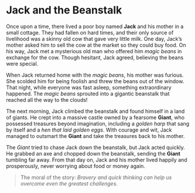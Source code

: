 # Jack and the Beanstalk

Once upon a time, there lived a poor boy named **Jack** and his mother in a small cottage. They had fallen on hard times, and their only source of livelihood was a skinny old cow that gave very little milk. One day, Jack’s mother asked him to sell the cow at the market so they could buy food. On his way, Jack met a mysterious old man who offered him *magic beans* in exchange for the cow. Though hesitant, Jack agreed, believing the beans were special.

When Jack returned home with the *magic beans*, his mother was furious. She scolded him for being foolish and threw the beans out of the window. That night, while everyone was fast asleep, something extraordinary happened. The *magic beans* sprouted into a gigantic beanstalk that reached all the way to the clouds!

The next morning, Jack climbed the beanstalk and found himself in a land of giants. He crept into a massive castle owned by a fearsome **Giant**, who possessed treasures beyond imagination, including a *golden harp* that sang by itself and a *hen that laid golden eggs*. With courage and wit, Jack managed to outsmart the **Giant** and take the treasures back to his mother.

The *Giant* tried to chase Jack down the beanstalk, but Jack acted quickly. He grabbed an axe and chopped down the beanstalk, sending the **Giant** tumbling far away. From that day on, Jack and his mother lived happily and prosperously, never worrying about food or money again.

> The moral of the story: *Bravery and quick thinking can help us overcome even the greatest challenges.*